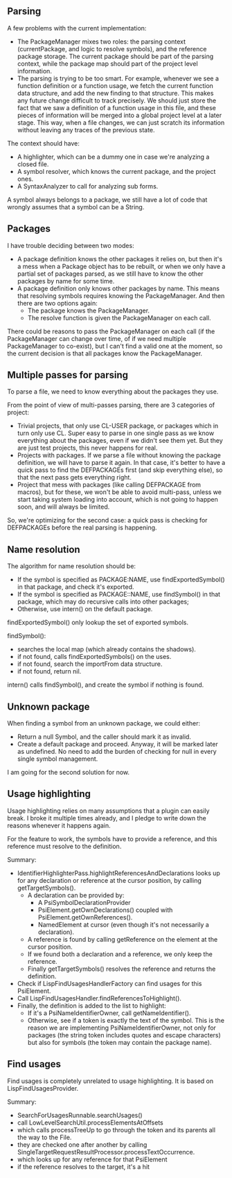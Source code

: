 
## Parsing

A few problems with the current implementation:
* The PackageManager mixes two roles: the parsing context (currentPackage, and logic to resolve symbols), and the 
reference package storage. The current package should be part of the parsing context, while the package map should
part of the project level information.
* The parsing is trying to be too smart. For example, whenever we see a function definition or a function usage, we
fetch the current function data structure, and add the new finding to that structure. This makes any future change
difficult to track precisely. We should just store the fact that we saw a definition of a function usage in this
file, and these pieces of information will be merged into a global project level at a later stage. This way,
when a file changes, we can just scratch its information without leaving any traces of the previous state.

The context should have:
* A highlighter, which can be a dummy one in case we're analyzing a closed file.
* A symbol resolver, which knows the current package, and the project ones.
* A SyntaxAnalyzer to call for analyzing sub forms.

A symbol always belongs to a package, we still have a lot of code that wrongly assumes that a symbol can be a String.

## Packages

I have trouble deciding between two modes:
* A package definition knows the other packages it relies on, but then it's a mess when a Package object has to
be rebuilt, or when we only have a partial set of packages parsed, as we still have to know the other packages by
name for some time.
* A package definition only knows other packages by name. This means that resolving symbols requires knowing the
PackageManager. And then there are two options again:
  * The package knows the PackageManager.
  * The resolve function is given the PackageManager on each call.

There could be reasons to pass the PackageManager on each call (if the PackageManager can change over time, of if we
need multiple PackageManager to co-exist), but I can't find a valid one at the moment, so the current decision is that
all packages know the PackageManager.

## Multiple passes for parsing

To parse a file, we need to know everything about the packages they use.

From the point of view of multi-passes parsing, there are 3 categories of project:
* Trivial projects, that only use CL-USER package, or packages which in turn only use CL.
Super easy to parse in one single pass as we know everything about the packages, even if we didn't see them yet.
But they are just test projects, this never happens for real.
* Projects with packages. If we parse a file without knowing the package definition, we will have to parse it again.
In that case, it's better to have a quick pass to find the DEFPACKAGEs first (and skip everything else), so that the
next pass gets everything right.
* Project that mess with packages (like calling DEFPACKAGE from macros), but for these, we won't be able to avoid
multi-pass, unless we start taking system loading into account, which is not going to happen soon, and will always
be limited.

So, we're optimizing for the second case: a quick pass is checking for DEFPACKAGEs before the real parsing is happening.

## Name resolution

The algorithm for name resolution should be:
* If the symbol is specified as PACKAGE:NAME, use findExportedSymbol() in that package, and check it's exported.
* If the symbol is specified as PACKAGE::NAME, use findSymbol() in that package, which may do recursive calls into other
packages;
* Otherwise, use intern() on the default package.

findExportedSymbol() only lookup the set of exported symbols.

findSymbol():
* searches the local map (which already contains the shadows).
* if not found, calls findExportedSymbols() on the uses.
* if not found, search the importFrom data structure.
* if not found, return nil.

intern() calls findSymbol(), and create the symbol if nothing is found.

## Unknown package

When finding a symbol from an unknown package, we could either:
* Return a null Symbol, and the caller should mark it as invalid.
* Create a default package and proceed. Anyway, it will be marked later as undefined. No need to add the burden of
checking for null in every single symbol management.

I am going for the second solution for now. 

## Usage highlighting

Usage highlighting relies on many assumptions that a plugin can easily break. I broke it multiple times already,
and I pledge to write down the reasons whenever it happens again.

For the feature to work, the symbols have to provide a reference, and this reference must resolve to the
definition.

Summary:
* IdentifierHighlighterPass.highlightReferencesAndDeclarations looks up for any declaration or reference at the cursor 
position, by calling getTargetSymbols().
  * A declaration can be provided by:
    * A PsiSymbolDeclarationProvider
    * PsiElement.getOwnDeclarations() coupled with PsiElement.getOwnReferences().
    * NamedElement at cursor (even though it's not necessarily a declaration).
  * A reference is found by calling getReference on the element at the cursor position.
  * If we found both a declaration and a reference, we only keep the reference.
  * Finally getTargetSymbols() resolves the reference and returns the definition.
* Check if LispFindUsagesHandlerFactory can find usages for this PsiElement.
* Call LispFindUsagesHandler.findReferencesToHighlight().
* Finally, the definition is added to the list to highlight:
  * If it's a PsiNameIdentifierOwner, call getNameIdentifier().
  * Otherwise, see if a token is exactly the text of the symbol. This is the reason we are implementing
PsiNameIdentifierOwner, not only for packages (the string token includes quotes and escape characters) but also
for symbols (the token may contain the package name).

## Find usages

Find usages is completely unrelated to usage highlighting. It is based on LispFindUsagesProvider.

Summary:
* SearchForUsagesRunnable.searchUsages()
* call LowLevelSearchUtil.processElementsAtOffsets
* which calls processTreeUp to go through the token and its parents all the way to the File.
* they are checked one after another by calling SingleTargetRequestResultProcessor.processTextOccurrence.
* which looks up for any reference for that PsiElement
* if the reference resolves to the target, it's a hit
